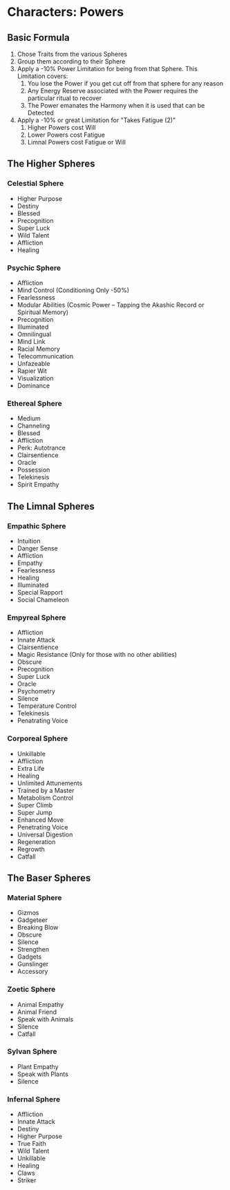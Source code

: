 # Characters: Powers

## Basic Formula

1. Chose Traits from the various Spheres
1. Group them according to their Sphere
1. Apply a -10% Power Limitation for being from that Sphere. This Limitation covers:
    1. You lose the Power if you get cut off from that sphere for any reason
    1. Any Energy Reserve associated with the Power requires the particular ritual to recover
    1. The Power emanates the Harmony when it is used that can be Detected
1. Apply a -10% or great Limitation for "Takes Fatigue (2)"
    1. Higher Powers cost Will
    1. Lower Powers cost Fatigue
    1. Limnal Powers cost Fatigue or Will


## The Higher Spheres
### Celestial Sphere
* Higher Purpose
* Destiny
* Blessed
* Precognition
* Super Luck
* Wild Talent
* Affliction
* Healing

### Psychic Sphere
* Affliction
* Mind Control (Conditioning Only -50%)
* Fearlessness
* Modular Abilities (Cosmic Power – Tapping the Akashic Record or Spiritual Memory)
* Precognition
* Illuminated
* Omnilingual
* Mind Link
* Racial Memory
* Telecommunication
* Unfazeable
* Rapier Wit
* Visualization
* Dominance

### Ethereal Sphere
* Medium
* Channeling
* Blessed
* Affliction
* Perk: Autotrance
* Clairsentience
* Oracle
* Possession
* Telekinesis
* Spirit Empathy


## The Limnal Spheres
### Empathic Sphere
* Intuition
* Danger Sense
* Affliction
* Empathy
* Fearlessness
* Healing
* Illuminated
* Special Rapport
* Social Chameleon

### Empyreal Sphere
* Affliction
* Innate Attack
* Clairsentience
* Magic Resistance (Only for those with no other abilities)
* Obscure
* Precognition
* Super Luck
* Oracle
* Psychometry
* Silence
* Temperature Control
* Telekinesis
* Penatrating Voice

### Corporeal Sphere
* Unkillable
* Affliction
* Extra Life
* Healing
* Unlimited Attunements
* Trained by a Master
* Metabolism Control
* Super Climb
* Super Jump
* Enhanced Move
* Penetrating Voice
* Universal Digestion
* Regeneration
* Regrowth
* Catfall

## The Baser Spheres
### Material Sphere
* Gizmos
* Gadgeteer
* Breaking Blow
* Obscure
* Silence
* Strengthen
* Gadgets
* Gunslinger
* Accessory

### Zoetic Sphere
* Animal Empathy
* Animal Friend
* Speak with Animals
* Silence
* Catfall

### Sylvan Sphere
* Plant Empathy
* Speak with Plants
* Silence

### Infernal Sphere
* Affliction
* Innate Attack
* Destiny
* Higher Purpose
* True Faith
* Wild Talent
* Unkillable
* Healing
* Claws
* Striker
